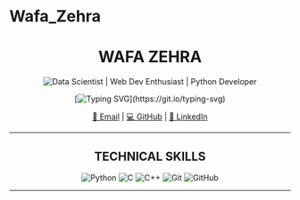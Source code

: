 # Wafa_Zehra
<div align="center">

# WAFA ZEHRA
![Data Scientist | Web Dev Enthusiast | Python Developer](https://img.shields.io/badge/Data_Scientist|Web_Dev_Enthusiast|_Python_Developer-%F0%9F%A4%8E-FFD700?style=for-the-badge&color=DAA520)

[![Typing SVG](https://readme-typing-svg.demolab.com?font=Fira+Code&pause=1000=true&vCenter=true&width=435&lines=Half+analyst%2C+half+artist%2C+fully+curious.)](https://git.io/typing-svg)

[📧 Email](mailto:wafazzaidi104@gmail.com) | [💻 GitHub](https://github.com/Wafa_Zehra) | [🔗 LinkedIn](https://www.linkedin.com/in/wafaa-zehra)

---

## TECHNICAL SKILLS

![Python](https://img.shields.io/badge/Python-3670A0?style=for-the-badge&logo=python&logoColor=ffdd54)
![C](https://img.shields.io/badge/C-00599C?style=for-the-badge&logo=c&logoColor=white)
![C++](https://img.shields.io/badge/C++-004482?style=for-the-badge&logo=c%2B%2B&logoColor=white)
![Git](https://img.shields.io/badge/Git-F05032?style=for-the-badge&logo=git&logoColor=white)
![GitHub](https://img.shields.io/badge/GitHub-181717?style=for-the-badge&logo=github&logoColor=white)

---

</div>
